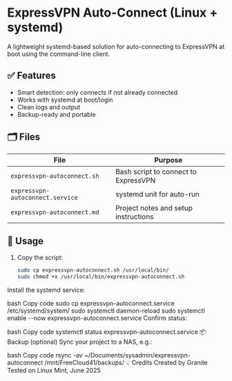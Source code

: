 # ExpressVPN Auto-Connect (Linux + systemd)

A lightweight systemd-based solution for auto-connecting to ExpressVPN at boot using the command-line client.

## ✅ Features

- Smart detection: only connects if not already connected
- Works with systemd at boot/login
- Clean logs and output
- Backup-ready and portable

## 🗂 Files

| File                              | Purpose                              |
|-----------------------------------|--------------------------------------|
| `expressvpn-autoconnect.sh`       | Bash script to connect to ExpressVPN |
| `expressvpn-autoconnect.service`  | systemd unit for auto-run            |
| `expressvpn-autoconnect.md`       | Project notes and setup instructions |

## 🚀 Usage

1. Copy the script:
   ```bash
   sudo cp expressvpn-autoconnect.sh /usr/local/bin/
   sudo chmod +x /usr/local/bin/expressvpn-autoconnect.sh
Install the systemd service:

bash
Copy code
sudo cp expressvpn-autoconnect.service /etc/systemd/system/
sudo systemctl daemon-reload
sudo systemctl enable --now expressvpn-autoconnect.service
Confirm status:

bash
Copy code
systemctl status expressvpn-autoconnect.service
📦 Backup (optional)
Sync your project to a NAS, e.g.:

bash
Copy code
rsync -av ~/Documents/sysadmin/expressvpn-autoconnect /mnt/FreeCloud41/backups/
💡 Credits
Created by Granite
Tested on Linux Mint, June 2025
